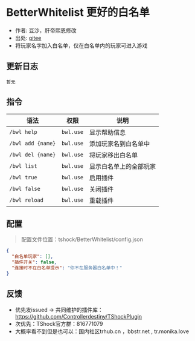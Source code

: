 # BetterWhitelist 更好的白名单

- 作者: 豆沙，肝帝熙恩修改
- 出处: [gitee](https://gitee.com/Crafty/BetterWhitelist)
- 将玩家名字加入白名单，仅在白名单内的玩家可进入游戏

## 更新日志

```
暂无
```

## 指令

| 语法                | 权限        | 说明          |
|-------------------|-----------|-------------|
| `/bwl help`       | `bwl.use` | 显示帮助信息      |
| `/bwl add {name}` | `bwl.use` | 添加玩家名到白名单中  |
| `/bwl del {name}` | `bwl.use` | 将玩家移出白名单    |
| `/bwl list`       | `bwl.use` | 显示白名单上的全部玩家 |
| `/bwl true`       | `bwl.use` | 启用插件        |
| `/bwl false`      | `bwl.use` | 关闭插件        |
| `/bwl reload`     | `bwl.use` | 重载插件        |

## 配置

> 配置文件位置：tshock/BetterWhitelist/config.json

```json
{
  "白名单玩家": [],
  "插件开关": false,
  "连接时不在白名单提示": "你不在服务器白名单中！"
}
```

## 反馈

- 优先发issued -> 共同维护的插件库：https://github.com/Controllerdestiny/TShockPlugin
- 次优先：TShock官方群：816771079
- 大概率看不到但是也可以：国内社区trhub.cn ，bbstr.net , tr.monika.love
